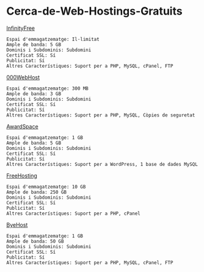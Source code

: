 # Cerca-de-Web-Hostings-Gratuits
[InfinityFree](https://www.infinityfree.com/)

    Espai d'emmagatzematge: Il·limitat
    Ample de banda: 5 GB
    Dominis i Subdominis: Subdomini
    Certificat SSL: Sí
    Publicitat: Sí
    Altres Característiques: Suport per a PHP, MySQL, cPanel, FTP
[000WebHost](https://www.hostinger.es/especial/000webhost)

    Espai d'emmagatzematge: 300 MB
    Ample de banda: 3 GB
    Dominis i Subdominis: Subdomini
    Certificat SSL: Sí
    Publicitat: Sí
    Altres Característiques: Suport per a PHP, MySQL, Còpies de seguretat
[AwardSpace](https://www.awardspace.com/)

    Espai d'emmagatzematge: 1 GB
    Ample de banda: 5 GB
    Dominis i Subdominis: Subdomini
    Certificat SSL: Sí
    Publicitat: Sí
    Altres Característiques: Suport per a WordPress, 1 base de dades MySQL
[FreeHosting](https://www.freehosting.com/)

    Espai d'emmagatzematge: 10 GB
    Ample de banda: 250 GB
    Dominis i Subdominis: Subdomini
    Certificat SSL: Sí
    Publicitat: Sí
    Altres Característiques: Suport per a PHP, cPanel
[ByeHost](https://byet.host/)

    Espai d'emmagatzematge: 1 GB
    Ample de banda: 50 GB
    Dominis i Subdominis: Subdomini
    Certificat SSL: Sí
    Publicitat: Sí
    Altres Característiques: Suport per a PHP, MySQL, cPanel, FTP
